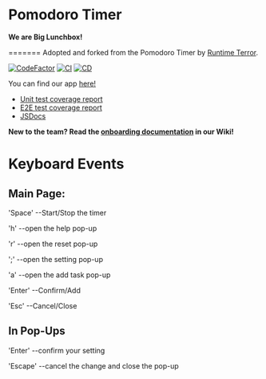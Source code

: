 # Pomodoro Timer

**We are Big Lunchbox!**

=======
Adopted and forked from the Pomodoro Timer by [Runtime Terror](https://github.com/Jackie1342/cse110-w21-group13).

[![CodeFactor](https://www.codefactor.io/repository/github/kat066/biglunchbox-pomodoro/badge?s=60ed377b2b1538342690c2bba4151269aedbbc86)](https://www.codefactor.io/repository/github/kat066/biglunchbox-pomodoro)
[![CI](https://github.com/kat066/biglunchbox-pomodoro/actions/workflows/integrate.yml/badge.svg)](https://github.com/kat066/biglunchbox-pomodoro/actions/workflows/integrate.yml)
[![CD](https://github.com/kat066/biglunchbox-pomodoro/actions/workflows/deploy.yml/badge.svg)](https://github.com/kat066/biglunchbox-pomodoro/actions/workflows/deploy.yml)

You can find our app [here!](https://kat066.github.io/biglunchbox-pomodoro/)
* [Unit test coverage report](https://kat066.github.io/biglunchbox-pomodoro/coverage/jest/lcov-report)
* [E2E test coverage report](https://kat066.github.io/biglunchbox-pomodoro/coverage/cypress/lcov-report)
* [JSDocs](https://kat066.github.io/biglunchbox-pomodoro/docs/)

**New to the team? Read the [onboarding documentation](https://github.com/kat066/biglunchbox-pomodoro/wiki/Onboarding) in our Wiki!**

# Keyboard Events

## Main Page:

'Space' --Start/Stop the timer

'h'     --open the help pop-up

'r'     --open the reset pop-up

';'     --open the setting pop-up

'a'     --open the add task pop-up

'Enter' --Confirm/Add

'Esc'   --Cancel/Close

## In Pop-Ups

'Enter' --confirm your setting

'Escape' --cancel the change and close the pop-up